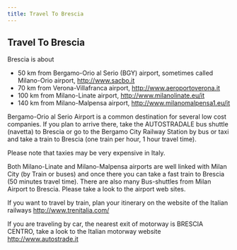 ```yaml
---
title: Travel To Brescia
---
```


## Travel To Brescia

Brescia is about

- 50 km from Bergamo-Orio al Serio (BGY) airport, sometimes called Milano-Orio airport, <http://www.sacbo.it>
- 70 km from Verona-Villafranca airport, <http://www.aeroportoverona.it>
- 100 km from Milano-Linate airport, <http://www.milanolinate.eu/it>
- 140 km from Milano-Malpensa airport, <http://www.milanomalpensa1.eu/it>

Bergamo-Orio al Serio Airport is a common destination for several low cost companies. If you plan to arrive there, take the AUTOSTRADALE bus shuttle (navetta) to Brescia or go to the Bergamo City Railway Station by bus or taxi and take a train to Brescia (one train per hour, 1 hour travel time).

Please note that taxies may be very expensive in Italy.

Both Milano-Linate and Milano-Malpensa airports are well linked with Milan City (by Train or buses) and once there you can take a fast train to Brescia (50 minutes travel time). There are also many Bus-shuttles from Milan Airport to Brescia. Please take a look to the airport web sites.

If you want to travel by train, plan your itinerary on the website of the Italian railways <http://www.trenitalia.com/>

If you are traveling by car, the nearest exit of motorway is BRESCIA CENTRO, take a look to the Italian motorway website <http://www.autostrade.it>

